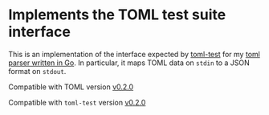 # Implements the TOML test suite interface

This is an implementation of the interface expected by
[toml-test](https://github.com/ggyyjjjia/toml-test) for my
[toml parser written in Go](https://github.com/ggyyjjjia/toml).
In particular, it maps TOML data on `stdin` to a JSON format on `stdout`.


Compatible with TOML version
[v0.2.0](https://github.com/mojombo/toml/blob/master/versions/toml-v0.2.0.md)

Compatible with `toml-test` version
[v0.2.0](https://github.com/ggyyjjjia/toml-test/tree/v0.2.0)

